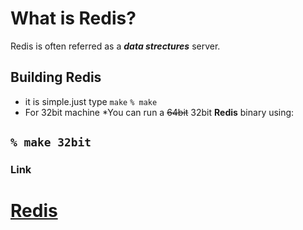 What is Redis?
===============
Redis is often referred as a ***data strectures*** server.

## Building Redis
* it is simple.just type `make`
`% make`
* For 32bit machine
	*You can run a ~~64bit~~ 32bit **Redis** binary using:

`% make 32bit`
---------------
### Link

[Redis](https://redis.io)
================
